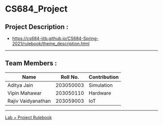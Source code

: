 # **CS684_Project**

## Project Description :
- https://cs684-iitb.github.io/CS684-Spring-2021/rulebook/theme_description.html
  
---

## **Team Members :**

|   Name                |       Roll No.    |          Contribution     |
|-----------------------|-------------------|---------------------------|
| Aditya Jain           |       203050003   |           Simulation      |
| Vipin Mahawar         |       203050110   |            Hardware       |
| Rajiv Vaidyanathan    |       203059003   |              IoT          |

---

[Lab + Project Rulebook](./CS684%20Spring%202021.pdf)

